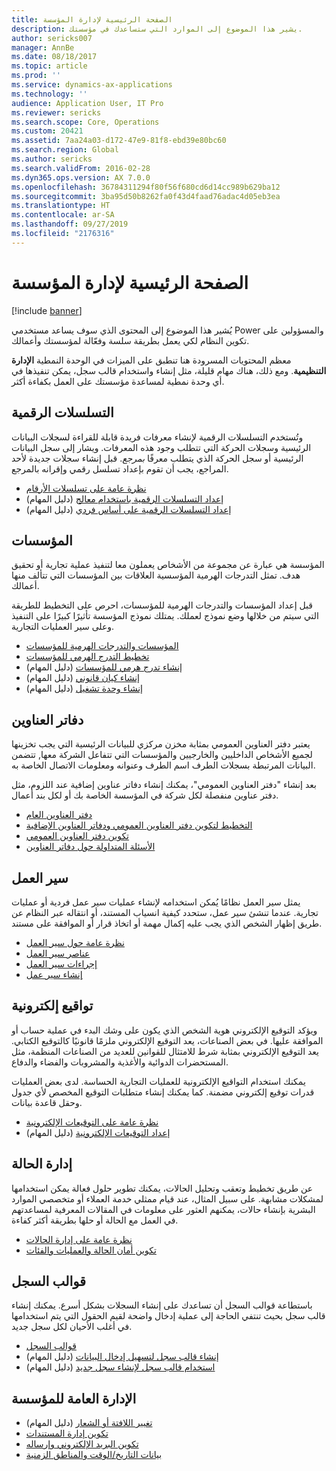 ```yaml
---
title: الصفحة الرئيسية لإدارة المؤسسة
description: يشير هذا الموضوع إلى الموارد التي ستساعدك في مؤسستك.
author: sericks007
manager: AnnBe
ms.date: 08/18/2017
ms.topic: article
ms.prod: ''
ms.service: dynamics-ax-applications
ms.technology: ''
audience: Application User, IT Pro
ms.reviewer: sericks
ms.search.scope: Core, Operations
ms.custom: 20421
ms.assetid: 7aa24a03-d172-47e9-81f8-ebd39e80bc60
ms.search.region: Global
ms.author: sericks
ms.search.validFrom: 2016-02-28
ms.dyn365.ops.version: AX 7.0.0
ms.openlocfilehash: 36784311294f80f56f680cd6d14cc989b629ba12
ms.sourcegitcommit: 3ba95d50b8262fa0f43d4faad76adac4d05eb3ea
ms.translationtype: HT
ms.contentlocale: ar-SA
ms.lasthandoff: 09/27/2019
ms.locfileid: "2176316"
---
```

# <a name="organization-administration-home-page"></a>الصفحة الرئيسية لإدارة المؤسسة

[!include [banner](../includes/banner.md)]

يُشير هذا الموضوع إلى المحتوى الذي سوف يساعد مستخدمي Power والمسؤولين على تكوين النظام لكي يعمل بطريقة سلسة وفعّالة لمؤسستك وأعمالك.

معظم المحتويات المسرودة هنا تنطبق على الميزات في الوحدة النمطية **الإدارة التنظيمية**. ومع ذلك، هناك مهام قليلة، مثل إنشاء واستخدام قالب سجل، يمكن تنفيذها في أي وحدة نمطية لمساعدة مؤسستك على العمل بكفاءة أكثر.

## <a name="number-sequences"></a>التسلسلات الرقمية

وتُستخدم التسلسلات الرقمية لإنشاء معرفات فريدة قابلة للقراءة لسجلات البيانات الرئيسية وسجلات الحركة التي تتطلب وجود هذه المعرفات. ويشار إلى سجل البيانات الرئيسية أو سجل الحركة الذي يتطلب معرفًا *بمرجع*. قبل إنشاء سجلات جديدة لأحد المراجع، يجب أن تقوم بإعداد تسلسل رقمي وإقرانه بالمرجع.

- [نظرة عامة على تسلسلات الأرقام](number-sequence-overview.md)
- [إعداد التسلسلات الرقمية باستخدام معالج](tasks/set-up-number-sequences-wizard.md) (دليل المهام)
- [إعداد التسلسلات الرقمية على أساس فردي](tasks/set-up-number-sequences-individual-basis.md) (دليل المهام)

## <a name="organizations"></a>المؤسسات

المؤسسة هي عبارة عن مجموعة من الأشخاص يعملون معا لتنفيذ عملية تجارية أو تحقيق هدف. تمثل التدرجات الهرمية المؤسسية العلاقات بين المؤسسات التي تتألف منها أعمالك.

قبل إعداد المؤسسات والتدرجات الهرمية للمؤسسات، احرص على التخطيط للطريقة التي سيتم من خلالها وضع نموذج لعملك. يمتلك نموذج المؤسسة تأثيرًا كبيرًا على التنفيذ وعلى سير العمليات التجارية.

- [المؤسسات والتدرجات الهرمية للمؤسسات](organizations-organizational-hierarchies.md)
- [تخطيط التدرج الهرمي للمؤسسات](plan-organizational-hierarchy.md)
- [إنشاء تدرج هرمي للمؤسسات](tasks/create-organization-hierarchy.md) (دليل المهام)
- [إنشاء كيان قانوني](tasks/create-legal-entity.md) (دليل المهام)
- [إنشاء وحدة تشغيل](tasks/create-operating-unit.md) (دليل المهام)

## <a name="address-books"></a>دفاتر العناوين

يعتبر دفتر العناوين العمومي بمثابة مخزن مركزي للبيانات الرئيسية التي يجب تخزينها لجميع الأشخاص الداخليين والخارجيين والمؤسسات التي تتفاعل الشركة معها, تتضمن البيانات المرتبطة بسجلات الطرف اسم الطرف وعنوانه ومعلومات الاتصال الخاصة به.

بعد إنشاء "دفتر العناوين العمومي"، يمكنك إنشاء دفاتر عناوين إضافية عند اللزوم، مثل دفتر عناوين منفصلة لكل شركة في المؤسسة الخاصة بك أو لكل بند أعمال.

- [دفتر العناوين العام](overview-global-address-book.md)
- [التخطيط لتكوين دفتر العناوين العمومي ودفاتر العناوين الإضافية](plan-configuration-global-address-book-additional-address-books.md)
- [تكوين دفتر العناوين العمومي](tasks/configure-global-address-book.md)
- [الأسئلة المتداولة حول دفاتر العناوين](qa-address-books.md)

## <a name="workflow"></a>سير العمل

يمثل سير العمل نظامًا يُمكن استخدامه لإنشاء عمليات سير عمل فردية أو عمليات تجارية. عندما تنشئ سير عمل، ستحدد كيفية انسياب المستند، أو انتقاله عبر النظام عن طريق إظهار الشخص الذي يجب عليه إكمال مهمة أو اتخاذ قرار أو الموافقة على مستند.

- [نظرة عامة حول سير العمل](overview-workflow-system.md)
- [عناصر سير العمل](workflow-elements.md)
- [إجراءات سير العمل](workflow-actions.md)
- [إنشاء سير عمل](create-workflow.md)

## <a name="electronic-signatures"></a>تواقيع إلكترونية

ويؤكد التوقيع الإلكتروني هوية الشخص الذي يكون على وشك البدء في عملية حساب أو الموافقة عليها. في بعض الصناعات، يعد التوقيع الإلكتروني ملزمًا قانونيًا كالتوقيع الكتابي. يعد التوقيع الإلكتروني بمثابة شرط للامتثال للقوانين للعديد من الصناعات المنظمة، مثل المستحضرات الدوائية والأغذية والمشروبات والفضاء والدفاع.

يمكنك استخدام التواقيع الإلكترونية للعمليات التجارية الحساسة. لدى بعض العمليات قدرات توقيع إلكتروني مضمنة. كما يمكنك إنشاء متطلبات التوقيع المخصص لأي جدول وحقل قاعدة بيانات.

- [نظرة عامة على التوقيعات الإلكترونية](electronic-signature-overview.md)
- [إعداد التوقيعات الإلكترونية](tasks/set-up-electronic-signatures.md) (دليل المهام)

## <a name="case-management"></a>إدارة الحالة

عن طريق تخطيط وتعقب وتحليل الحالات، يمكنك تطوير حلول فعالة يمكن استخدامها لمشكلات مشابهة. على سبيل المثال، عند قيام ممثلي خدمة العملاء أو متخصصي الموارد البشرية بإنشاء حالات، يمكنهم العثور على معلومات في المقالات المعرفية لمساعدتهم في العمل مع الحالة أو حلها بطريقة أكثر كفاءة.

- [نظرة عامة على إدارة الحالات](cases.md)
- [تكوين أمان الحالة والعمليات والفئات](plan-case-management.md)

## <a name="record-templates"></a>قوالب السجل

باستطاعة قوالب السجل أن تساعدك على إنشاء السجلات بشكل أسرع. يمكنك إنشاء قالب سجل بحيث تنتفي الحاجة إلى عملية إدخال واضحة لقيم الحقول التي يتم استخدامها في أغلب الأحيان لكل سجل جديد.

- [قوالب السجل](record-templates.md)
- [إنشاء قالب سجل لتسهيل إدخال البيانات](../../dev-itpro/data-entities/tasks/create-record-template-facilitate-data-entry.md) (دليل المهام)
- [استخدام قالب سجل لإنشاء سجل جديد](../../dev-itpro/data-entities/tasks/use-record-template-new-record.md) (دليل المهام)

## <a name="general-organization-administration"></a>الإدارة العامة للمؤسسة

- [تغيير اللافتة أو الشعار](../get-started/tasks/change-banner-or-logo.md) (دليل المهام)
- [تكوين إدارة المستندات](configure-document-management.md)
- [تكوين البريد الإلكتروني وإرساله](configure-email.md)
- [بيانات التاريخ/الوقت والمناطق الزمنية](date-time-zones.md)
